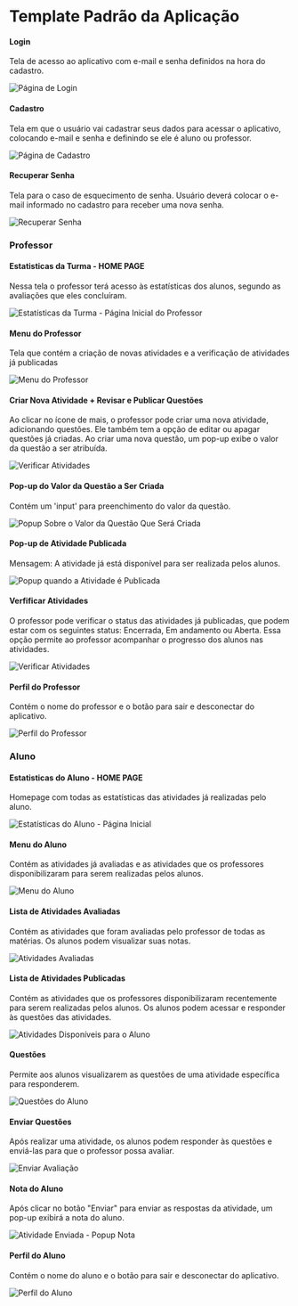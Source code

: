 # Template Padrão da Aplicação

#### Login

Tela de acesso ao aplicativo com e-mail e senha definidos na hora do cadastro.

![Página de Login](img/template-login.png)

#### Cadastro

Tela em que o usuário vai cadastrar seus dados para acessar o aplicativo, colocando e-mail e senha e definindo se ele é aluno ou professor.

![Página de Cadastro](img/template-cadastro.png)

#### Recuperar Senha

Tela para o caso de esquecimento de senha. Usuário deverá colocar o e-mail informado no cadastro para receber uma nova senha.

![Recuperar Senha](img/template-recuperar-senha.png)

### Professor

#### Estatisticas da Turma - HOME PAGE
Nessa tela o professor terá acesso às estatísticas dos alunos, segundo as avaliações que eles concluíram.

![Estatísticas da Turma - Página Inicial do Professor](img/template-estatisticas-turma.png)

#### Menu do Professor
Tela que contém a criação de novas atividades e a verificação de atividades já publicadas

![Menu do Professor](img/template-menu-professor.png)

#### Criar Nova Atividade + Revisar e Publicar Questões

Ao clicar no ícone de mais, o professor pode criar uma nova atividade, adicionando questões. Ele também tem a opção de editar ou apagar questões já criadas. Ao criar uma nova questão, um pop-up exibe o valor da questão a ser atribuída.

![Verificar Atividades](img/template-salvar-avaliacao.png)

#### Pop-up do Valor da Questão a Ser Criada

Contém um 'input' para preenchimento do valor da questão.

![Popup Sobre o Valor da Questão Que Será Criada](img/template-valor-questao.png)

#### Pop-up de Atividade Publicada

Mensagem: A atividade já está disponível para ser realizada pelos alunos.

![Popup quando a Atividade é Publicada](img/template-popup-atividade-publicada.png)

#### Verfificar Atividades 

O professor pode verificar o status das atividades já publicadas, que podem estar com os seguintes status: Encerrada, Em andamento ou Aberta. Essa opção permite ao professor acompanhar o progresso dos alunos nas atividades.

![Verificar Atividades](img/template-verificar-atividades.png)

#### Perfil do Professor 

Contém o nome do professor e o botão para sair e desconectar do aplicativo.

![Perfil do Professor](img/template-perfil-professor.PNG)

### Aluno

#### Estatisticas do Aluno - HOME PAGE

Homepage com todas as estatísticas das atividades já realizadas pelo aluno.

![Estatísticas do Aluno - Página Inicial](img/template-estatisticas-aluno.png)

#### Menu do Aluno

Contém as atividades já avaliadas e as atividades que os professores disponibilizaram para serem realizadas pelos alunos.

![Menu do Aluno](img/template-menu-aluno.png)

#### Lista de Atividades Avaliadas

Contém as atividades que foram avaliadas pelo professor de todas as matérias. Os alunos podem visualizar suas notas.

![Atividades Avaliadas](img/template-atividades-avaliadas.png)

#### Lista de Atividades Publicadas

Contém as atividades que os professores disponibilizaram recentemente para serem realizadas pelos alunos. Os alunos podem acessar e responder às questões das atividades.

![Atividades Disponíveis para o Aluno](img/template-popup-atividade-publicada.png)

#### Questões

Permite aos alunos visualizarem as questões de uma atividade específica para responderem.

![Questões do Aluno](img/template-questoes-aluno.png)

#### Enviar Questões

Após realizar uma atividade, os alunos podem responder às questões e enviá-las para que o professor possa avaliar.

![Enviar Avaliação](img/template-salvar-avaliacao.png)

#### Nota do Aluno

Após clicar no botão "Enviar" para enviar as respostas da atividade, um pop-up exibirá a nota do aluno.

![Atividade Enviada - Popup Nota ](img/template-atividade-enviada.png)

#### Perfil do Aluno 

Contém o nome do aluno e o botão para sair e desconectar do aplicativo.

![Perfil do Aluno](img/template-perfil-aluno.png)






